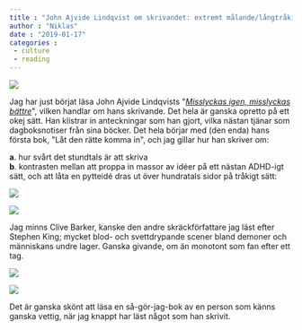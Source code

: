 ```yaml
---
title : "John Ajvide Lindqvist om skrivandet: extremt målande/långtråkigt"
author : "Niklas"
date : "2019-01-17"
categories : 
 - culture
 - reading
---
```


![](https://niklasblog.com/wp-content/misslyckas-igen-misslyckas-battre-700x1119-2.jpg)

Jag har just börjat läsa John Ajvide Lindqvists "_[Misslyckas igen, misslyckas bättre](http://ordfrontforlag.se/ordfront_bok/misslyckas-igen-misslyckas-battre-anteckningar-om-skrack-och-skrivande/)_", vilken handlar om hans skrivande. Det hela är ganska opretto på ett okej sätt. Han klistrar in anteckningar som han gjort, vilka nästan tjänar som dagboksnotiser från sina böcker. Det hela börjar med (den enda) hans första bok, "Låt den rätte komma in", och jag gillar hur han skriver om:  

**a**. hur svårt det stundtals är att skriva  
**b**. kontrasten mellan att proppa in massor av idéer på ett nästan ADHD-igt sätt, och att låta en pytteidé dras ut över hundratals sidor på tråkigt sätt:

![](https://niklasblog.com/wp-content/IMG_20190117_080928.jpg)

![](https://niklasblog.com/wp-content/IMG_20190117_080933.jpg)

Jag minns Clive Barker, kanske den andre skräckförfattare jag läst efter Stephen King; mycket blod- och svettdrypande scener bland demoner och människans undre lager. Ganska givande, om än monotont som fan efter ett tag.

![](https://niklasblog.com/wp-content/IMG_20190117_080556.jpg)

![](https://niklasblog.com/wp-content/IMG_20190117_080437.jpg)

Det är ganska skönt att läsa en så-gör-jag-bok av en person som känns ganska vettig, när jag knappt har läst något som han skrivit.
